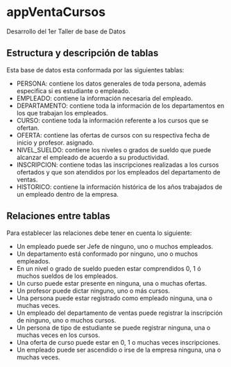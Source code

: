 # appVentaCursos
Desarrollo del 1er Taller de base de Datos
## Estructura y descripción de tablas
Esta base de datos esta conformada por las siguientes tablas:
- PERSONA: contiene los datos generales de toda persona, además especifica si es estudiante o empleado.
- EMPLEADO: contiene la información necesaria del empleado.
- DEPARTAMENTO: contiene toda la información de los departamentos en los que trabajan los empleados.
- CURSO: contiene toda la información referente a los cursos que se ofertan.
- OFERTA: contiene las ofertas de cursos con su respectiva fecha de inicio y profesor. asignado. 
- NIVEL_SUELDO: contiene los niveles o grados de sueldo que puede alcanzar el empleado de acuerdo a su productividad.
- INSCRIPCION: contiene todas las inscripciones realizadas a los cursos ofertados y que son atendidos por los empleados del departamento de ventas.
- HISTORICO: contiene la información histórica de los años trabajados de un empleado dentro de la empresa.

## Relaciones entre tablas

Para establecer las relaciones debe tener en cuenta lo siguiente:
- Un empleado puede ser Jefe de ninguno, uno o muchos empleados.
- Un departamento está conformado por ninguno, uno o muchos empleados.
- En un nivel o grado de sueldo pueden estar comprendidos 0, 1 ó muchos sueldos de los empleados.
- Un curso puede estar presente en ninguna, una o muchas ofertas.
- Un profesor puede dictar ninguno, uno o más cursos.
- Una persona puede estar registrado como empleado ninguna, una o muchas veces.
- Un empleado del departamento de ventas puede registrar la inscripción de ninguno, uno o muchos cursos.
- Un persona de tipo de estudiante se puede registrar ninguna, una o muchas veces en los cursos.
- Una oferta de curso puede estar en 0, 1 o muchas veces inscripciones.
- Un empleado puede ser ascendido o irse de la empresa ninguna, una o muchas veces.

